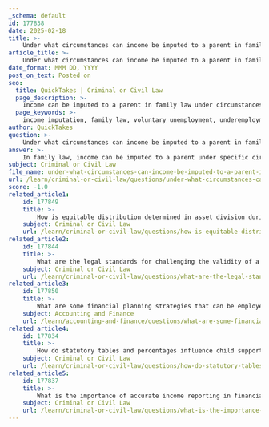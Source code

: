 ```yaml
---
_schema: default
id: 177838
date: 2025-02-18
title: >-
    Under what circumstances can income be imputed to a parent in family law?
article_title: >-
    Under what circumstances can income be imputed to a parent in family law?
date_format: MMM DD, YYYY
post_on_text: Posted on
seo:
  title: QuickTakes | Criminal or Civil Law
  page_description: >-
    Income can be imputed to a parent in family law under circumstances such as voluntary unemployment, underemployment, failure to seek employment, educational background, and current economic conditions to ensure fair child support obligations.
  page_keywords: >-
    income imputation, family law, voluntary unemployment, underemployment, child support, employment, court decisions, earning capacity, economic conditions, job market, parental obligations
author: QuickTakes
question: >-
    Under what circumstances can income be imputed to a parent in family law?
answer: >-
    In family law, income can be imputed to a parent under specific circumstances, primarily when the court determines that the parent is voluntarily unemployed or underemployed. Here are the key scenarios where income imputation may occur:\n\n1. **Voluntary Unemployment**: If a parent chooses not to work or has left a job without a valid reason, the court may impute income based on their previous earnings or potential earning capacity. For instance, if a parent previously earned $80,000 annually but is currently not working, the court may assign an income level reflective of their past earnings.\n\n2. **Underemployment**: When a parent is working but earning significantly less than they are capable of, the court may impute income to reflect what they could earn if they were working in a position that matches their skills and experience. For example, if a parent has a history of earning $100,000 but is currently working part-time for $30,000, the court may impute income at the higher level to ensure fair child support obligations.\n\n3. **Failure to Seek Employment**: If a parent is not actively seeking employment or is not making reasonable efforts to find a job that matches their qualifications, the court may impute income. This can include situations where a parent has the ability to work but chooses not to engage in job searches.\n\n4. **Educational Background and Skills**: The court may consider a parent's education, work history, and skills when determining the appropriate level of imputed income. If a parent has a degree or specialized training, the court may expect them to earn a certain income level based on that background.\n\n5. **Economic Conditions**: In some cases, the court may also take into account the current job market and economic conditions when deciding on imputed income. If there are ample job opportunities in the parent's field, the court may be more likely to impute income.\n\nOverall, the imputation of income is a tool used by courts to ensure that child support obligations are met fairly, reflecting a parent's earning potential rather than their actual income when that income is deemed insufficient or artificially low due to voluntary choices.
subject: Criminal or Civil Law
file_name: under-what-circumstances-can-income-be-imputed-to-a-parent-in-family-law.md
url: /learn/criminal-or-civil-law/questions/under-what-circumstances-can-income-be-imputed-to-a-parent-in-family-law
score: -1.0
related_article1:
    id: 177849
    title: >-
        How is equitable distribution determined in asset division during divorce?
    subject: Criminal or Civil Law
    url: /learn/criminal-or-civil-law/questions/how-is-equitable-distribution-determined-in-asset-division-during-divorce
related_article2:
    id: 177844
    title: >-
        What are the legal standards for challenging the validity of a prenuptial agreement?
    subject: Criminal or Civil Law
    url: /learn/criminal-or-civil-law/questions/what-are-the-legal-standards-for-challenging-the-validity-of-a-prenuptial-agreement
related_article3:
    id: 177850
    title: >-
        What are some financial planning strategies that can be employed during a divorce?
    subject: Accounting and Finance
    url: /learn/accounting-and-finance/questions/what-are-some-financial-planning-strategies-that-can-be-employed-during-a-divorce
related_article4:
    id: 177834
    title: >-
        How do statutory tables and percentages influence child support guidelines?
    subject: Criminal or Civil Law
    url: /learn/criminal-or-civil-law/questions/how-do-statutory-tables-and-percentages-influence-child-support-guidelines
related_article5:
    id: 177837
    title: >-
        What is the importance of accurate income reporting in financial affidavits?
    subject: Criminal or Civil Law
    url: /learn/criminal-or-civil-law/questions/what-is-the-importance-of-accurate-income-reporting-in-financial-affidavits
---
```


&nbsp;